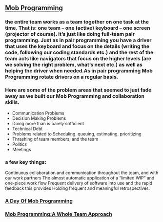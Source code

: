 ## [Mob Programming](http://mobprogramming.org/)
###  the entire team works as a team together on one task at the time. That is: one team – one (active) keyboard – one screen (projector of course). It’s just like doing full-team pair programming. Just as in pair programming you have a driver that uses the keyboard and focus on the details (writing the code, following our coding standards etc.) and the rest of the team acts like navigators that focus on the higher levels (are we solving the right problem, what’s next etc.) as well as helping the driver when needed.As in pair programming Mob Programming rotate drivers on a regular basis.
### Here are some of the problem areas that seemed to just fade away as we built our Mob Programming and collaboration skills.
- Communication Problems
- Decision Making Problems
- Doing more than is barely sufficient
- Technical Debt
- Problems related to Scheduling, queuing, estimating, prioritizing
- Thrashing of team members, and the team
- Politics
- Meetings
### a few key things:
Continuous collaboration and communication throughout the team, and with our work partners
The almost automatic application of a “limited WIP” and one-piece work flow
Frequent delivery of software into use and the rapid feedback this provides
Holding frequent and meaningful retrospectives.

### [A Day Of Mob Programming](http://mobprogramming.org/mob-programming-time-lapse-video-a-day-of-mob-programming/)
### [Mob Programming:A Whole Team Approach](https://www.youtube.com/watch?v=OWcKSletcOU)

